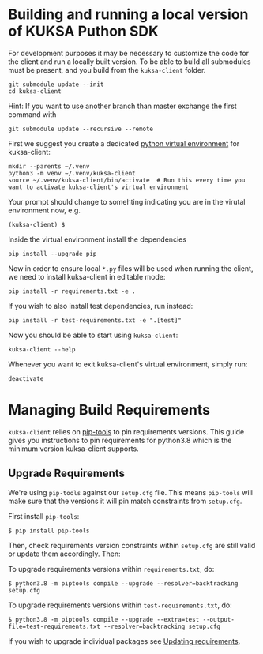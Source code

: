# Building and running a local version of KUKSA Puthon SDK

For development purposes it may be necessary to customize the code for the client and run a locally built version. To be able to build all submodules must be present, and you build from the `kuksa-client` folder.

```console
git submodule update --init
cd kuksa-client
```

Hint: If you want to use another branch than master exchange the first command with

```console
git submodule update --recursive --remote
```

First we suggest you create a dedicated [python virtual environment](https://docs.python.org/3/library/venv.html) for kuksa-client:

```console
mkdir --parents ~/.venv
python3 -m venv ~/.venv/kuksa-client
source ~/.venv/kuksa-client/bin/activate  # Run this every time you want to activate kuksa-client's virtual environment
```

Your prompt should change to somehting indicating you are in the virutal environment now, e.g.

```console
(kuksa-client) $
```
Inside the virtual environment install the dependencies
```console
pip install --upgrade pip
```

Now in order to ensure local `*.py` files will be used when running the client, we need to install kuksa-client in editable mode:

```console
pip install -r requirements.txt -e .
```

If you wish to also install test dependencies, run instead:

```console
pip install -r test-requirements.txt -e ".[test]"
```

Now you should be able to start using `kuksa-client`:
```console
kuksa-client --help
```

Whenever you want to exit kuksa-client's virtual environment, simply run:
```console
deactivate
```

# Managing Build Requirements

`kuksa-client` relies on [pip-tools](https://pip-tools.readthedocs.io/en/latest/) to pin requirements versions.
This guide gives you instructions to pin requirements for python3.8 which is the minimum version kuksa-client supports.

## Upgrade Requirements

We're using `pip-tools` against our `setup.cfg` file. This means `pip-tools` will make sure that the versions it will pin
match constraints from `setup.cfg`.

First install `pip-tools`:
```console
$ pip install pip-tools
```

Then, check requirements version constraints within `setup.cfg` are still valid or update them accordingly.
Then:

To upgrade requirements versions within `requirements.txt`, do:
```console
$ python3.8 -m piptools compile --upgrade --resolver=backtracking setup.cfg
```

To upgrade requirements versions within `test-requirements.txt`, do:
```console
$ python3.8 -m piptools compile --upgrade --extra=test --output-file=test-requirements.txt --resolver=backtracking setup.cfg
```

If you wish to upgrade individual packages see [Updating requirements](https://pip-tools.readthedocs.io/en/latest/#updating-requirements).
